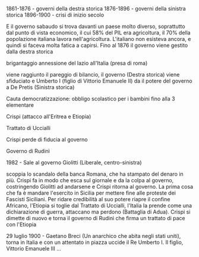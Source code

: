 1861-1876 - governi della destra storica
1876-1896 - governi della sinistra storica
1896-1900 - crisi di inizio secolo

E il governo sabaudo si trova davanti un paese molto diverso, soprattutto dal punto di vista economico, il cui 58% del PIL era agricoltura, il 70% della popolazione italiana lavora nell'agricoltura. L'italiano non esisteva ancora, e quindi si faceva molta fatica a capirsi.
Fino al 1876 il governo viene gestito dalla destra storica

brigantaggio
annessione del lazio all'Italia (presa di roma)

viene raggiunto il pareggio di bilancio, il governo (Destra storica) viene sfiduciato e Umberto I (figlio di Vittorio Emanuele II) da il potere del governo a De Pretis (Sinistra storica)

Cauta democratizzazione: obbligo scolastico per i bambini fino alla 3 elementare

Crispi (attacco all'Eritrea e Etiopia)

Trattato di Uccialli

Crispi perde di fiducia al governo

Governo di Rudinì

1982 - Sale al governo Giolitti (Liberale, centro-sinistra)

scoppia lo scandalo della banca Romana, che ha stampato del denaro in più. Crispi fa in modo che esca sul giornale e da la colpa al governo, costringendo Giolitti ad andarsene e Crispi ritorna al governo. La prima cosa che fa è mandare l'esercito in Sicilia per mettere fine alle proteste dei Fascisti Siciliani. Per ridare credibilità al suo potere riapre il confine Africano, l'Etiopia si toglie dal Trattato di Uccialli, l'Italia la prende come una dichiarazione di guerra, attaccano ma perdono (Battaglia di Adua). Crispi si dimette di nuovo e torna il governo di Rudinì che firma un trattato di pace con l'Etiopia

29 luglio 1900 - Gaetano Breci (Un anarchico che abita negli stati uniti), torna in Italia e con un attentato in piazza uccide il Re Umberto I. Il figlio, Vittorio Emanuele III ...